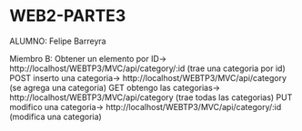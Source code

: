 # WEB2-PARTE3
ALUMNO: Felipe Barreyra

Miembro B: 
Obtener un elemento por ID->  http://localhost/WEBTP3/MVC/api/category/:id (trae una categoria por id)
POST inserto una categoria->  http://localhost/WEBTP3/MVC/api/category (se agrega una categoria)
GET obtengo las categorias-> http://localhost/WEBTP3/MVC/api/category (trae todas las categorias)
PUT modifico una categoria->  http://localhost/WEBTP3/MVC/api/category/:id (modifica una categoria)

